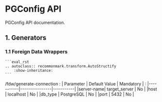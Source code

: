 # PGConfig API

PGConfig API documentation.

## 1. Generators

### 1.1 Foreign Data Wrappers


````
```eval_rst
.. autoclass:: recommonmark.transform.AutoStructify
    :show-inheritance:
```
````

/fdw/generate-connection
: | Parameter |  Default Value | Mandatory |
: |-----------|----------------|-----------|
|server-name| target_server  |  No 	     |
|host       | localhost      | No        |
|db_type    | PostgreSQL     | No        |
|port       | 5432           | No        |